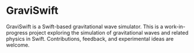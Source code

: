 # GraviSwift
GraviSwift is a Swift-based gravitational wave simulator. This is a work-in-progress project exploring the simulation of gravitational waves and related physics in Swift. Contributions, feedback, and experimental ideas are welcome.
